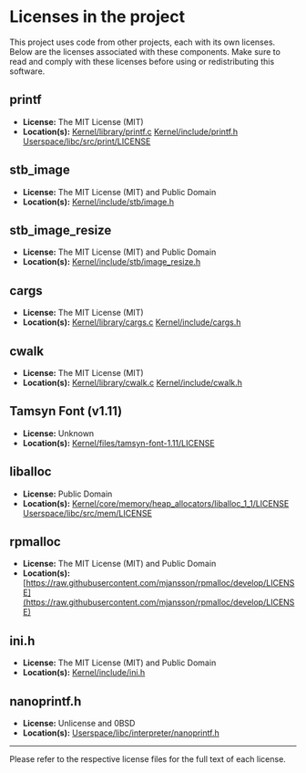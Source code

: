 # Licenses in the project

This project uses code from other projects, each with its own licenses.
Below are the licenses associated with these components.
Make sure to read and comply with these licenses before using or redistributing this software.

## printf

- **License:** The MIT License (MIT)
- **Location(s):** [Kernel/library/printf.c](Kernel/library/printf.c) [Kernel/include/printf.h](Kernel/include/printf.h) [Userspace/libc/src/print/LICENSE](Userspace/libc/src/print/LICENSE)

## stb_image

- **License:** The MIT License (MIT) and Public Domain
- **Location(s):** [Kernel/include/stb/image.h](Kernel/include/stb/image.h)

## stb_image_resize

- **License:** The MIT License (MIT) and Public Domain
- **Location(s):** [Kernel/include/stb/image_resize.h](Kernel/include/stb/image_resize.h)

## cargs

- **License:** The MIT License (MIT)
- **Location(s):** [Kernel/library/cargs.c](Kernel/library/cargs.c) [Kernel/include/cargs.h](Kernel/include/cargs.h)

## cwalk

- **License:** The MIT License (MIT)
- **Location(s):** [Kernel/library/cwalk.c](Kernel/library/cwalk.c) [Kernel/include/cwalk.h](Kernel/include/cwalk.h)

## Tamsyn Font (v1.11)

- **License:** Unknown
- **Location(s):** [Kernel/files/tamsyn-font-1.11/LICENSE](Kernel/files/tamsyn-font-1.11/LICENSE)

## liballoc

- **License:** Public Domain
- **Location(s):** [Kernel/core/memory/heap_allocators/liballoc_1_1/LICENSE](Kernel/core/memory/heap_allocators/liballoc_1_1/LICENSE) [Userspace/libc/src/mem/LICENSE](Userspace/libc/src/mem/LICENSE)

## rpmalloc

- **License:** The MIT License (MIT) and Public Domain
- **Location(s):** [https://raw.githubusercontent.com/mjansson/rpmalloc/develop/LICENSE](https://raw.githubusercontent.com/mjansson/rpmalloc/develop/LICENSE)

## ini.h

- **License:** The MIT License (MIT) and Public Domain
- **Location(s):** [Kernel/include/ini.h](Kernel/include/ini.h)

## nanoprintf.h

- **License:** Unlicense and 0BSD
- **Location(s):** [Userspace/libc/interpreter/nanoprintf.h](Userspace/libc/interpreter/nanoprintf.h)

---

Please refer to the respective license files for the full text of each license.
